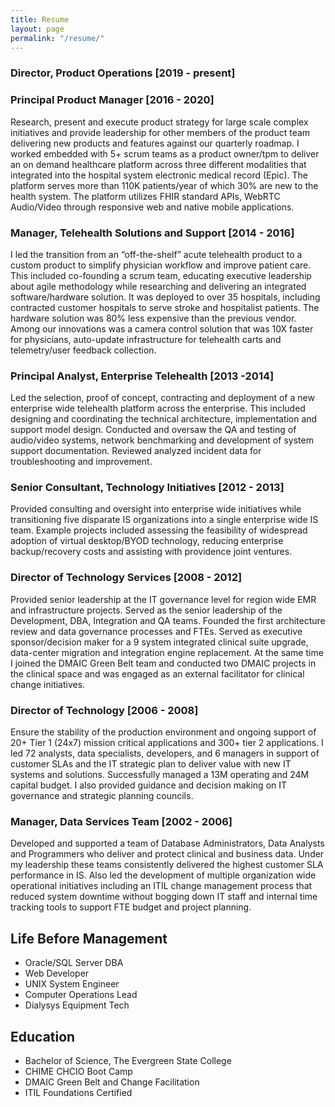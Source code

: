 ```yaml
---
title: Resume
layout: page
permalink: "/resume/"
---
```

### Director, Product Operations [2019 - present]

### Principal Product Manager [2016 - 2020]
Research, present and execute product strategy for large scale complex initiatives and provide leadership for other members of the product team delivering new products and features against our quarterly roadmap.  I worked embedded with 5+ scrum teams as a product owner/tpm to deliver an on demand healthcare platform across three different modalities that integrated into the hospital system electronic medical record (Epic).  The platform serves more than 110K patients/year of which 30% are new to the health system.  The platform utilizes FHIR standard APIs, WebRTC Audio/Video through responsive web and native mobile applications.

### Manager, Telehealth Solutions and Support [2014 - 2016]
I led the transition from an “off-the-shelf” acute telehealth product to a custom product to simplify physician workflow and improve patient care.  This included co-founding a scrum team, educating executive leadership about agile methodology while researching and delivering an integrated software/hardware solution.  It was deployed to over 35 hospitals, including contracted customer hospitals to serve stroke and hospitalist patients.  The hardware solution was 80% less expensive than the previous vendor.  Among our innovations was a camera control solution that was 10X faster for physicians, auto-update infrastructure for telehealth carts and telemetry/user feedback collection.

### Principal Analyst, Enterprise Telehealth [2013 -2014]
Led the selection, proof of concept, contracting and deployment of a new enterprise wide telehealth platform across the enterprise.  This included designing and coordinating the technical architecture, implementation and support model design.  Conducted and oversaw the QA and testing of audio/video systems, network benchmarking and development of system support documentation.  Reviewed analyzed incident data for troubleshooting and improvement.  

### Senior Consultant, Technology Initiatives [2012 - 2013]
Provided consulting and oversight into enterprise wide initiatives while transitioning five disparate IS organizations into a single enterprise wide IS team.  Example projects included assessing the feasibility of widespread adoption of virtual desktop/BYOD technology, reducing enterprise backup/recovery costs and assisting with providence joint ventures.

### Director of Technology Services [2008 - 2012]
Provided senior leadership at the IT governance level for region wide EMR and infrastructure projects.  Served as the senior leadership of the Development, DBA, Integration and QA teams.  Founded the first architecture review and data governance processes and FTEs.  Served as executive sponsor/decision maker for a 9 system integrated clinical suite upgrade, data-center migration and integration engine replacement.  At the same time I joined the DMAIC Green Belt team and conducted two DMAIC projects in the clinical space and was engaged as an external facilitator for clinical change initiatives.

### Director of Technology [2006 - 2008]
Ensure the stability of the production environment and ongoing support of 20+ Tier 1 (24x7) mission critical applications and 300+ tier 2 applications. I led 72 analysts, data specialists, developers, and 6 managers in support of customer SLAs and the IT strategic plan to deliver value with new IT systems and solutions.  Successfully managed a 13M operating and 24M capital budget.  I also provided guidance and decision making on IT governance and strategic planning councils.

### Manager, Data Services Team [2002 - 2006]
Developed and supported a team of Database Administrators, Data Analysts and Programmers who deliver and protect clinical and business data.  Under my leadership these teams consistently delivered the highest customer SLA performance in IS.  Also led the development of multiple organization wide operational initiatives including an ITIL change management process that reduced system downtime without bogging down IT staff and internal time tracking tools to support FTE budget and project planning.

## Life Before Management
* Oracle/SQL Server DBA
* Web Developer
* UNIX System Engineer
* Computer Operations Lead
* Dialysys Equipment Tech 

## Education
* Bachelor of Science, The Evergreen State College
* CHIME CHCIO Boot Camp
* DMAIC Green Belt and Change Facilitation
* ITIL Foundations Certified
